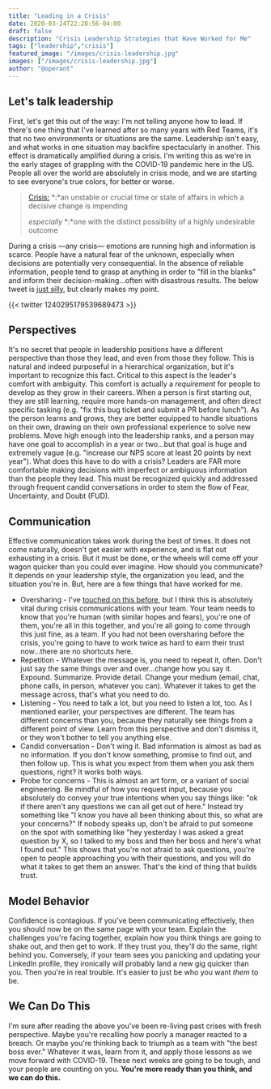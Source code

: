 ```yaml
---
title: "Leading in a Crisis"
date: 2020-03-24T22:28:56-04:00
draft: false
description: "Crisis Leadership Strategies that Have Worked for Me"
tags: ["leadership","crisis"]
featured_image: "/images/crisis-leadership.jpg"
images: ["/images/crisis-leadership.jpg"]
author: "@operant"
---
```

## Let's talk leadership

First, let's get this out of the way: I'm not telling anyone how to lead. If there's one thing that I've learned after so many years with Red Teams, it's that no two environments or situations are the same. Leadership isn't easy, and what works in one situation may backfire spectacularly in another. This effect is dramatically amplified during a crisis. I'm writing this as we're in the early stages of grappling with the COVID-19 pandemic here in the US. People all over the world are absolutely in crisis mode, and we are starting to see everyone's true colors, for better or worse.

> [Crisis:](https://www.merriam-webster.com/dictionary/crisis)
> *:*an unstable or crucial time or state of affairs in which a decisive change is impending
>
> _especially_ *:*one with the distinct possibility of a highly undesirable outcome

During a crisis —any crisis— emotions are running high and information is scarce. People have a natural fear of the unknown, especially when decisions are potentially very consequential.  In the absence of reliable information, people tend to grasp at anything in order to "fill in the blanks" and inform their decision-making…often with disastrous results. The below tweet is [just silly](https://www.popularmechanics.com/military/weapons/a31905004/army-tank-train-transport/), but clearly makes my point.

{{< twitter 1240295179539689473 >}}

## Perspectives

It's no secret that people in leadership positions have a different perspective than those they lead, and even from those they follow. This is natural and indeed purposeful in a hierarchical organization, but it's important to recognize this fact.  Critical to this aspect is the leader's comfort with ambiguity.  This comfort is actually a _requirement_ for people to develop as they grow in their careers. When a person is first starting out, they are still learning, require more hands-on management, and often direct specific tasking (e.g. "fix this bug ticket and submit a PR before lunch"). As the person learns and grows, they are better equipped to handle situations on their own, drawing on their own professional experience to solve new problems. Move high enough into the leadership ranks, and a person may have one goal to accomplish in a year or two…but that goal is huge and extremely vague (e.g. "increase our NPS score at least 20 points by next year"). What does this have to do with a crisis? Leaders are FAR more comfortable making decisions with imperfect or ambiguous information than the people they lead.  This must be recognized quickly and addressed through frequent candid conversations in order to stem the flow of Fear, Uncertainty, and Doubt (FUD).

## Communication

Effective communication takes work during the best of times. It does not come naturally, doesn't get easier with experience, and is flat out exhausting in a crisis. But it must be done, or the wheels will come off your wagon quicker than you could ever imagine. How should you communicate? It depends on your leadership style, the organization you lead, and the situation you're in. But, here are a few things that have worked for me.

* Oversharing - I've [touched on this before](https://techblog.operant.io/2020/so-youre-going-to-manage-remotely/), but I think this is absolutely vital during crisis communications with your team. Your team needs to know that you're human (with similar hopes and fears), you're one of them, you're all in this together, and you're all going to come through this just fine, as a team. If you had not been oversharing before the crisis, you're going to have to work twice as hard to earn their trust now…there are no shortcuts here.
* Repetition - Whatever the message is, you need to repeat it, often. Don't just say the same things over and over…change how you say it. Expound. Summarize. Provide detail. Change your medium (email, chat, phone calls, in person, whatever you can). Whatever it takes to get the message across, that's what you need to do.
* Listening - You need to talk a lot, but you need to listen a lot, too. As I mentioned earlier, your perspectives are different. The team has different concerns than you, because they naturally see things from a different point of view. Learn from this perspective and don't dismiss it, or they won't bother to tell you anything else.
* Candid conversation - Don't wing it. Bad information is almost as bad as no information. If you don't know something, promise to find out, and then follow up. This is what you expect from them when you ask them questions, right? It works both ways.
* Probe for concerns - This is almost an art form, or a variant of social engineering. Be mindful of how you request input, because you absolutely do convey your true intentions when you say things like: "ok if there aren't any questions we can all get out of here." Instead try something like "I know you have all been thinking about this, so what are your concerns?" If nobody speaks up, don't be afraid to put someone on the spot with something like "hey yesterday I was asked a great question by X, so I talked to my boss and then her boss and here's what I found out." This shows that you're not afraid to ask questions, you're open to people approaching you with their questions, and you will do what it takes to get them an answer. That's the kind of thing that builds trust.

## Model Behavior

Confidence is contagious. If you've been communicating effectively, then you should now be on the same page with your team. Explain the challenges you're facing together, explain how you think things are going to shake out, and then get to work. If they trust you, they'll do the same, right behind you. Conversely, if your team sees you panicking and updating your LinkedIn profile, they ironically will probably land a new gig quicker than you. Then you're in real trouble. It's easier to just be who you want _them_ to be.

## We Can Do This

I'm sure after reading the above you've been re-living past crises with fresh perspective. Maybe you're recalling how poorly a manager reacted to a breach. Or maybe you're thinking back to triumph as a team with "the best boss ever." Whatever it was, learn from it, and apply those lessons as we move forward with COVID-19. These next weeks are going to be tough, and your people are counting on you. **You're more ready than you think, and we can do this.**
